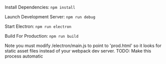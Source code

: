 Install Dependencies:
`npm install`

Launch Development Server:
`npm run debug`

Start Electron:
`npm run electron`

Build For Production:
`npm run build`

Note you must modify /electron/main.js to point to 'prod.html' so it looks for static asset files instead of your webpack dev server.  TODO: Make this process automatic
